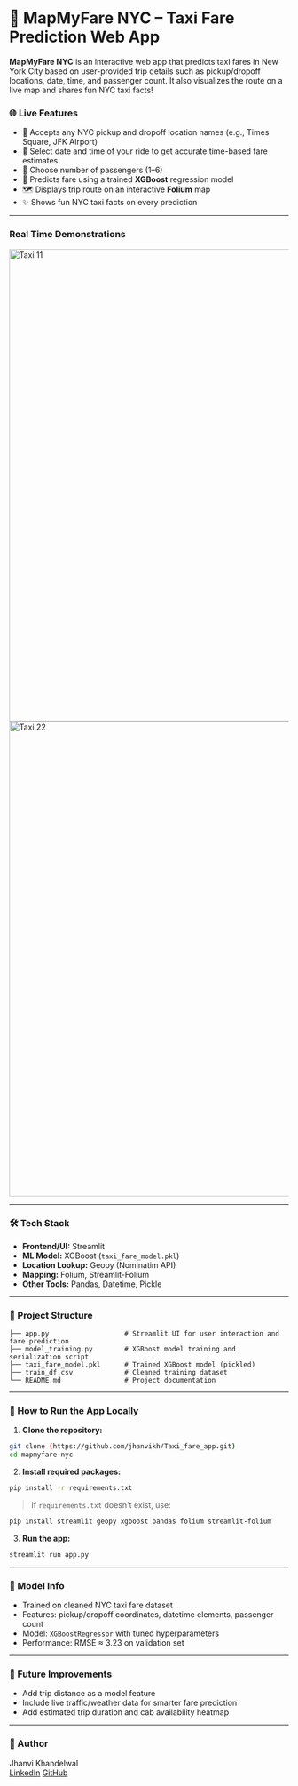 # 🚖 MapMyFare NYC – Taxi Fare Prediction Web App

**MapMyFare NYC** is an interactive web app that predicts taxi fares in New York City based on user-provided trip details such as pickup/dropoff locations, date, time, and passenger count. It also visualizes the route on a live map and shares fun NYC taxi facts!

### 🌐 Live Features

- 📍 Accepts any NYC pickup and dropoff location names (e.g., Times Square, JFK Airport)
- 📆 Select date and time of your ride to get accurate time-based fare estimates
- 👥 Choose number of passengers (1–6)
- 🧠 Predicts fare using a trained **XGBoost** regression model
- 🗺️ Displays trip route on an interactive **Folium** map
- ✨ Shows fun NYC taxi facts on every prediction

---
### Real Time Demonstrations

<img width="1918" height="850" alt="Taxi 11" src="https://github.com/user-attachments/assets/6965ff77-e22f-44ec-ba35-2fbdb3db07cb" />

<img width="1918" height="856" alt="Taxi 22" src="https://github.com/user-attachments/assets/46b5727c-c215-4612-8498-8cadd0234d0a" />

---

### 🛠️ Tech Stack

- **Frontend/UI:** Streamlit
- **ML Model:** XGBoost (`taxi_fare_model.pkl`)
- **Location Lookup:** Geopy (Nominatim API)
- **Mapping:** Folium, Streamlit-Folium
- **Other Tools:** Pandas, Datetime, Pickle

---

### 📂 Project Structure

```
├── app.py                   # Streamlit UI for user interaction and fare prediction  
├── model_training.py        # XGBoost model training and serialization script  
├── taxi_fare_model.pkl      # Trained XGBoost model (pickled)  
├── train_df.csv             # Cleaned training dataset  
└── README.md                # Project documentation  
```

---

### 🚀 How to Run the App Locally

1. **Clone the repository:**

```bash
git clone (https://github.com/jhanvikh/Taxi_fare_app.git)
cd mapmyfare-nyc
```

2. **Install required packages:**

```bash
pip install -r requirements.txt
```

> If `requirements.txt` doesn't exist, use:
```bash
pip install streamlit geopy xgboost pandas folium streamlit-folium
```

3. **Run the app:**

```bash
streamlit run app.py
```

---

### 🧠 Model Info

- Trained on cleaned NYC taxi fare dataset
- Features: pickup/dropoff coordinates, datetime elements, passenger count
- Model: `XGBoostRegressor` with tuned hyperparameters
- Performance: RMSE ≈ 3.23 on validation set

---


### 📌 Future Improvements

- Add trip distance as a model feature  
- Include live traffic/weather data for smarter fare prediction  
- Add estimated trip duration and cab availability heatmap  

---

### 👤 Author

Jhanvi Khandelwal  
[LinkedIn](https://www.linkedin.com/in/jhanvi-khandelwal-6535a6189/)
[GitHub](https://github.com/jhanvikh)



